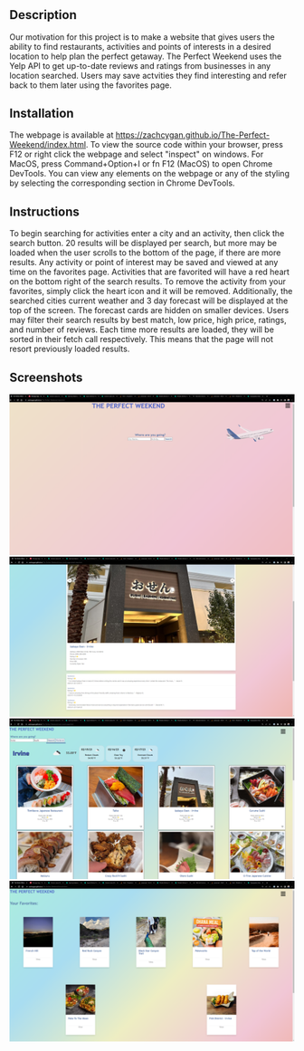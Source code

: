 # <The-Perfect-Weekend>

## Description

Our motivation for this project is to make a website that gives users the ability to find restaurants, activities and points of interests in a desired location to help plan the perfect getaway. The Perfect Weekend uses the Yelp API to  get up-to-date reviews and ratings from businesses in any location searched. Users may save actvities they find interesting and refer back to them later using the favorites page. 

## Installation

The webpage is available at https://zachcygan.github.io/The-Perfect-Weekend/index.html. To view the source code within your browser, press F12 or right click the webpage and select "inspect" on windows. For MacOS,  press Command+Option+I or fn F12 (MacOS) to open Chrome DevTools. You can view any elements on the webpage or any of the styling by selecting the corresponding section in Chrome DevTools. 

## Instructions

To begin searching for activities enter a city and an activity, then click the search button. 20 results will be displayed per search, but more may be loaded when the user scrolls to the bottom of the page, if there are more results. Any activity or point of interest may be saved and viewed at any time on the favorites page. Activities that are favorited will have a red heart on the bottom right of the search results. To remove the activity from your favorites, simply click the heart icon and it will be removed. Additionally, the searched cities current weather and 3 day forecast will be displayed at the top of the screen. The forecast cards are hidden on smaller devices. Users may filter their search results by best match, low price, high price, ratings, and number of reviews. Each time more results are loaded, they will be sorted in their fetch call respectively. This means that the page will not resort previously loaded results. 

## Screenshots

![screenshot of the website](assets/images/screenshot.png)
![screenshot of the website](assets/images/screenshot1.png)
![screenshot of the website](assets/images/screenshot2.png)
![screenshot of the website](assets/images/screenshot3.png)

